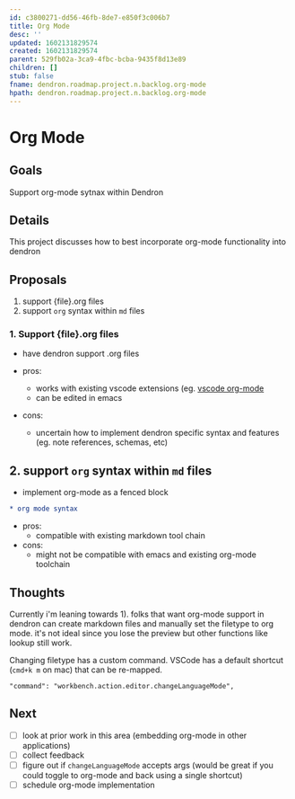 ```yaml
---
id: c3800271-dd56-46fb-8de7-e850f3c006b7
title: Org Mode
desc: ''
updated: 1602131829574
created: 1602131829574
parent: 529fb02a-3ca9-4fbc-bcba-9435f8d13e89
children: []
stub: false
fname: dendron.roadmap.project.n.backlog.org-mode
hpath: dendron.roadmap.project.n.backlog.org-mode
---
```

# Org Mode

## Goals

Support org-mode sytnax within Dendron

## Details

This project discusses how to best incorporate org-mode functionality into dendron

## Proposals

1. support {file}.org files
2. support `org` syntax within `md` files

### 1. Support {file}.org files

- have dendron support .org files

- pros:
  - works with existing vscode extensions (eg. [vscode org-mode](https://marketplace.visualstudio.com/items?itemName=tootone.org-mode)
  - can be edited in emacs

- cons:
  - uncertain how to implement dendron specific syntax and features (eg. note references, schemas, etc)

## 2. support `org` syntax within `md` files

- implement org-mode as a fenced block

```org
* org mode syntax
```

- pros:
  - compatible with existing markdown tool chain
- cons:
  - might not be compatible with emacs and existing org-mode toolchain

## Thoughts

Currently i'm leaning towards 1). folks that want org-mode support in dendron can create markdown files and manually set the filetype to org mode. it's not ideal since you lose the preview but other functions like lookup still work. 

Changing filetype has a custom command. VSCode has a default shortcut (`cmd+k m` on mac) that can be re-mapped. 

```
"command": "workbench.action.editor.changeLanguageMode",
```

## Next

- [ ] look at prior work in this area (embedding org-mode in other applications)
- [ ] collect feedback
- [ ] figure out if `changeLanguageMode` accepts args (would be great if you could toggle to org-mode and back using a single shortcut)
- [ ] schedule org-mode implementation
